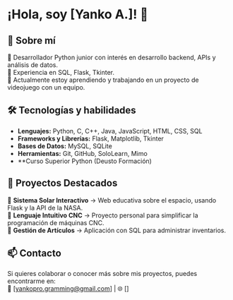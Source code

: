 # ¡Hola, soy [Yanko A.]! 👋

## 🚀 Sobre mí  
🔹 Desarrollador Python junior con interés en desarrollo backend, APIs y análisis de datos.  
🔹 Experiencia en SQL, Flask, Tkinter.  
🔹 Actualmente estoy aprendiendo y trabajando en un proyecto de videojuego con un equipo.  

## 🛠️ Tecnologías y habilidades  
- **Lenguajes:** Python, C, C++, Java, JavaScript, HTML, CSS, SQL  
- **Frameworks y Librerías:** Flask, Matplotlib, Tkinter  
- **Bases de Datos:** MySQL, SQLite  
- **Herramientas:** Git, GitHub, SoloLearn, Mimo  
- **Curso Superior Python (Deusto Formación)

## 📌 Proyectos Destacados  
🔹 **Sistema Solar Interactivo** → Web educativa sobre el espacio, usando Flask y la API de la NASA.  
🔹 **Lenguaje Intuitivo CNC** → Proyecto personal para simplificar la programación de máquinas CNC.  
🔹 **Gestión de Artículos** → Aplicación con SQL para administrar inventarios.  

## 📫 Contacto  
Si quieres colaborar o conocer más sobre mis proyectos, puedes encontrarme en:  
📧 [yankopro.gramming@gmail.com] | 🌐 []
